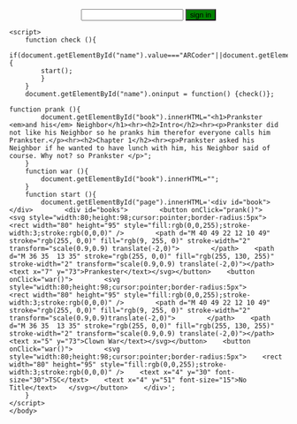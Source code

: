 <html>
    <head>
        <meta charset="utf-8">
        <title>A.R.C. books</title>
        <style>
            #page{
                text-align: center;
            }
            #book{
                overflow: auto;
                width: 100%;
                height: 450px;
            }
            button{
                background:green;
            }
            #books{
                overflow: auto;
                height: 115px;
                border: 2px solid red;
                border-radius: 12px;
            }
        </style>
    </head>
    <body>
        <div id="page">
            <input id="name">
            <button onClick="check()">sign in</button>
        </div>

    
    
    <script>
        function check (){
            if(document.getElementById("name").value==="ARCoder"||document.getElementById("name").value==="test"||document.getElementById("name").value==="tsc"){
            start();
            }
        }
        document.getElementById("name").oninput = function() {check()};

    function prank (){
            document.getElementById("book").innerHTML="<h1>Prankster <em>and his</em> Neighbor</h1><hr><h2>Intro</h2><hr><p>Prankster did not like his Neighbor so he pranks him therefor everyone calls him Prankster.</p><hr><h2>Chapter 1</h2><hr><p>Prankster asked his Neighbor if he wanted to have lunch with him, his Neighbor said of course. Why not? so Prankster </p>";
        }
        function war (){
            document.getElementById("book").innerHTML="";
        }
        function start (){
            document.getElementById("page").innerHTML='<div id="book"></div>        <div id="books">        <button onClick="prank()">        <svg style="width:80;height:98;cursor:pointer;border-radius:5px">        <rect width="80" height="95" style="fill:rgb(0,0,255);stroke-width:3;stroke:rgb(0,0,0)" />        <path d="M 40 49 22 12 10 49" stroke="rgb(255, 0,0)" fill="rgb(9, 255, 0)" stroke-width="2" transform="scale(0.9,0.9) translate(-2,0)">        </path>    <path d="M 36 35  13 35" stroke="rgb(255, 0,0)" fill="rgb(255, 130, 255)" stroke-width="2" transform="scale(0.9,0.9) translate(-2,0)"></path>    <text x="7" y="73">Prankester</text></svg></button>    <button onClick="war()">        <svg style="width:80;height:98;cursor:pointer;border-radius:5px">        <rect width="80" height="95" style="fill:rgb(0,0,255);stroke-width:3;stroke:rgb(0,0,0)" />        <path d="M 40 49 22 12 10 49" stroke="rgb(255, 0,0)" fill="rgb(9, 255, 0)" stroke-width="2" transform="scale(0.9,0.9)translate(-2,0)">        </path>    <path d="M 36 35  13 35" stroke="rgb(255, 0,0)" fill="rgb(255, 130, 255)" stroke-width="2" transform="scale(0.9,0.9) translate(-2,0)"></path>    <text x="5" y="73">Clown War</text></svg></button>    <button onClick="war()">        <svg style="width:80;height:98;cursor:pointer;border-radius:5px">    <rect width="80" height="95" style="fill:rgb(0,0,255);stroke-width:3;stroke:rgb(0,0,0)" />    <text x="4" y="30" font-size="30">TSC</text>    <text x="4" y="51" font-size="15">No Title</text>   </svg></button>    </div>';
        }
    </script>
    </body>
</html>
